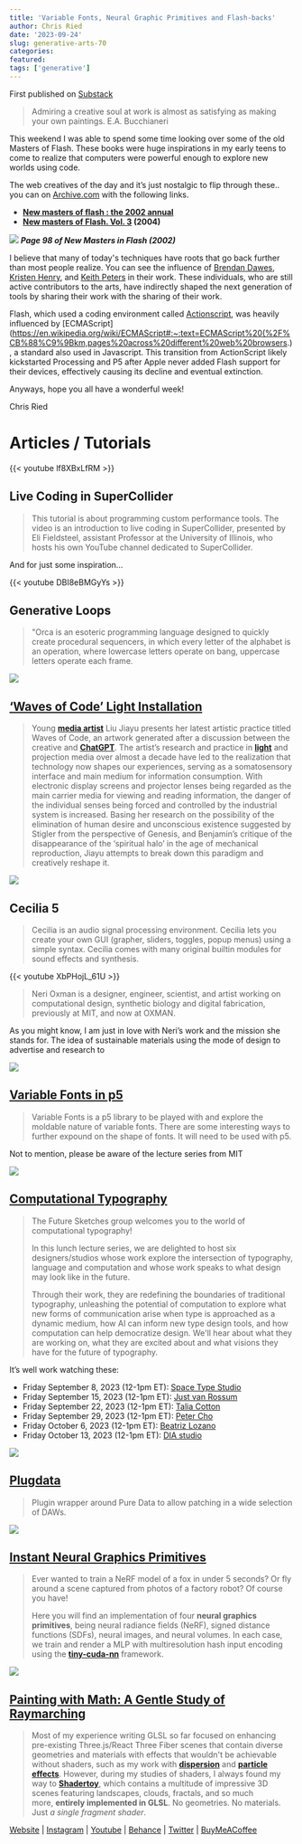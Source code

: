 ```yaml
---
title: 'Variable Fonts, Neural Graphic Primitives and Flash-backs'
author: Chris Ried
date: '2023-09-24'
slug: generative-arts-70
categories: 
featured: 
tags: ['generative']
---
```


First published on [Substack](https://open.substack.com/pub/generative/p/variable-fonts-neural-graphic-primitives?r=58kr3&utm_campaign=post&utm_medium=web)

> Admiring a creative soul at work is almost as satisfying as making your own paintings. E.A. Bucchianeri
> 

This weekend I was able to spend some time looking over some of the old Masters of Flash. These books  were huge inspirations in my early teens to come to realize that computers were powerful enough to explore new worlds using code.  

The web creatives of the day and it’s just nostalgic to flip through these.. you can on [Archive.com](http://Archive.com) with the following links. 

- **[New masters of flash : the 2002 annual](https://archive.org/details/newmastersofflas00pete/page/266/mode/2up)**
- **[New masters of Flash. Vol. 3](https://archive.org/details/newmastersofflas0000unse_d6f2/page/424/mode/2up) (2004)**

![](70-1.png)
***Page 98 of New Masters in Flash (2002)*** 

I believe that many of today's techniques have roots that go back further than most people realize. You can see the influence of [Brendan Dawes](https://brendandawes.com/), [Kristen Henry](https://twitter.com/KristinHenry), and [Keith Peters](http://www.bit-101.com/blog/) in their work. These individuals, who are still active contributors to the arts, have indirectly shaped the next generation of tools by sharing their work with the sharing of their work. 

Flash, which used a coding environment called [Actionscript](https://www.notion.so/070-Creative-Coding-Generative-Arts-Weekly-f85002b636174ca3a5f77c5b94409fb6?pvs=21), was heavily influenced by [ECMAScript](https://en.wikipedia.org/wiki/ECMAScript#:~:text=ECMAScript%20(%2F%CB%88%C9%9Bkm,pages%20across%20different%20web%20browsers.), a standard also used in Javascript. This transition from ActionScript likely kickstarted Processing and P5 after Apple never added Flash support for their devices, effectively causing its decline and eventual extinction.

Anyways, hope you all have a wonderful week! 

Chris Ried 

# Articles / Tutorials

{{< youtube lf8XBxLfRM >}}

## Live Coding in SuperCollider

> This tutorial  is about programming custom performance tools. The video is an introduction to live coding in SuperCollider, presented by Eli Fieldsteel, assistant Professor at the University of Illinois, who hosts his own YouTube channel dedicated to SuperCollider.
> 

And for just some inspiration… 

{{< youtube DBI8eBMGyYs >}}

## Generative Loops

> "Orca is an esoteric programming language designed to quickly create procedural sequencers, in which every letter of the alphabet is an operation, where lowercase letters operate on bang, uppercase letters operate each frame.
> 

![](70-2.png)

## [‘Waves of Code’ Light Installation](https://www.designboom.com/art/liu-jiayu-waves-of-code-light-installation-media-reflexivity-aesthetics-digital-age-08-29-2023/)

> Young **[media artist](https://www.designboom.com/tag/digital-art/)** Liu Jiayu presents her latest artistic practice titled Waves of Code, an artwork generated after a discussion between the creative and **[ChatGPT](https://www.designboom.com/tag/artificial-intelligence/)**. The artist’s research and practice in **[light](https://www.designboom.com/tag/light-installation/)** and projection media over almost a decade have led to the realization that technology now shapes our experiences, serving as a somatosensory interface and main medium for information consumption. With electronic display screens and projector lenses being regarded as the main carrier media for viewing and reading information, the danger of the individual senses being forced and controlled by the industrial system is increased. Basing her research on the possibility of the elimination of human desire and unconscious existence suggested by Stigler from the perspective of Genesis, and Benjamin’s critique of the disappearance of the ‘spiritual halo’ in the age of mechanical reproduction, Jiayu attempts to break down this paradigm and creatively reshape it.
> 

![](70-3.png)
## Cecilia 5

> Cecilia is an audio signal processing environment. Cecilia lets you create your own GUI (grapher, sliders, toggles, popup menus) using a simple syntax. Cecilia comes with many original builtin modules for sound effects and synthesis.
> 

{{< youtube XbPHojL_61U >}}

> Neri Oxman is a designer, engineer, scientist, and artist working on computational design, synthetic biology and digital fabrication, previously at MIT, and now at OXMAN.
> 

As you might know, I am just in love with Neri’s work and the mission she stands for. The idea of sustainable materials using the mode of design to advertise and research to  

![](70-4.png)
## **[Variable Fonts in p5](https://github.com/amehowc/p5.variableFont)**

> Variable Fonts is a p5 library to be played with and explore the moldable nature of variable fonts. There are some interesting ways to further expound on the shape of fonts. It will need to be used with p5.
> 

Not to mention, please be aware of the lecture series from MIT 

![](70-5.png)

## [Computational Typography](https://www.media.mit.edu/posts/lunch-lectures-computational-typography/)

> The Future Sketches group welcomes you to the world of computational typography!
> 
> 
> In this lunch lecture series, we are delighted to host six designers/studios whose work explore the intersection of typography, language and computation and whose work speaks to what design may look like in the future.
> 
> Through their work, they are redefining the boundaries of traditional typography, unleashing the potential of computation to explore what new forms of communication arise when type is approached as a dynamic medium, how AI can inform new type design tools, and how computation can help democratize design.  We'll hear about what they are working on, what they are excited about and what visions they have for the future of typography.
> 

It’s well work watching these: 

- Friday September 8, 2023 (12-1pm ET): [Space Type Studio](https://spacetypeco.com/)
- Friday September 15, 2023 (12-1pm ET): [Just van Rossum](https://en.wikipedia.org/wiki/Just_van_Rossum)
- Friday September 22, 2023 (12-1pm ET): [Talia Cotton](https://taliacotton.com/)
- Friday September 29, 2023 (12-1pm ET): [Peter Cho](https://pcho.net/)
- Friday October 6, 2023 (12-1pm ET): [Beatriz Lozano](http://beatrizl.com/)
- Friday October 13, 2023 (12-1pm ET): [DIA studio](https://dia.tv/)

![](70-7.png)

## [Plugdata](https://github.com/plugdata-team/plugdata)

> Plugin wrapper around Pure Data to allow patching in a wide selection of DAWs.


![](70-6.png)

## [Instant Neural Graphics Primitives](https://github.com/NVlabs/instant-ngp)

> Ever wanted to train a NeRF model of a fox in under 5 seconds? Or fly around a scene captured from photos of a factory robot? Of course you have!
> 
> 
> Here you will find an implementation of four **neural graphics primitives**, being neural radiance fields (NeRF), signed distance functions (SDFs), neural images, and neural volumes. In each case, we train and render a MLP with multiresolution hash input encoding using the **[tiny-cuda-nn](https://github.com/NVlabs/tiny-cuda-nn)** framework.
> 

![](70-8.png)

## **[Painting with Math: A Gentle Study of Raymarching](https://blog.maximeheckel.com/posts/painting-with-math-a-gentle-study-of-raymarching/)**

> Most of my experience writing GLSL so far focused on enhancing pre-existing Three.js/React Three Fiber scenes that contain diverse geometries and materials with effects that wouldn't be achievable without shaders, such as my work with **[dispersion](https://blog.maximeheckel.com/posts/refraction-dispersion-and-other-shader-light-effects/)** and **[particle effects](https://blog.maximeheckel.com/posts/the-magical-world-of-particles-with-react-three-fiber-and-shaders/)**. However, during my studies of shaders, I always found my way to **[Shadertoy](https://https//www.shadertoy.com/)**, which contains a multitude of impressive 3D scenes featuring landscapes, clouds, fractals, and so much more, **entirely implemented in GLSL**. No geometries. No materials. Just *a single fragment shader*.
>

[Website](https://www.generativecollective.com/) |  [Instagram](https://www.instagram.com/generate.collective/) | [Youtube](https://www.youtube.com/channel/UCBOYyqA-mqyoTSJ8pO9sQiA) | [Behance](https://www.behance.net/generatecoll) | [Twitter](https://twitter.com/generatecoll) | [BuyMeACoffee](https://www.buymeacoffee.com/generatecoll)